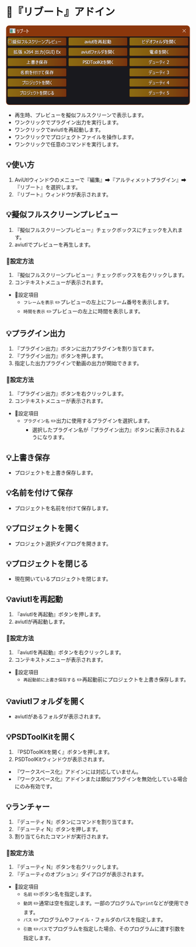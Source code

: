 ﻿# 🎉『リブート』アドイン

![スクリーンショット](../../assets/images/reboot/r53.png)

* 再生時、プレビューを擬似フルスクリーンで表示します。
* ワンクリックでプラグイン出力を実行します。
* ワンクリックでaviutlを再起動します。
* ワンクリックでプロジェクトファイルを操作します。
* ワンクリックで任意のコマンドを実行します。

## 💡使い方

1. AviUtlウィンドウのメニューで『編集』➡『アルティメットプラグイン』➡『リブート』を選択します。
1. 『リブート』ウィンドウが表示されます。

## 💡擬似フルスクリーンプレビュー

1. 『擬似フルスクリーンプレビュー』チェックボックスにチェックを入れます。
1. aviutlでプレビューを再生します。

### 🔧設定方法

1. 『擬似フルスクリーンプレビュー』チェックボックスを右クリックします。
1. コンテキストメニューが表示されます。

* 📝設定項目
	* `フレームを表示` ✏️プレビューの左上にフレーム番号を表示します。
	* `時間を表示` ✏️プレビューの左上に時間を表示します。

## 💡プラグイン出力

1. 『プラグイン出力』ボタンに出力プラグインを割り当てます。
1. 『プラグイン出力』ボタンを押します。
1. 指定した出力プラグインで動画の出力が開始できます。

### 🔧設定方法

1. 『プラグイン出力』ボタンを右クリックします。
1. コンテキストメニューが表示されます。

* 📝設定項目
	* `プラグイン名` ✏️出力に使用するプラグインを選択します。
		* 選択したプラグイン名が『プラグイン出力』ボタンに表示されるようになります。

## 💡上書き保存

* プロジェクトを上書き保存します。

## 💡名前を付けて保存

* プロジェクトを名前を付けて保存します。

## 💡プロジェクトを開く

* プロジェクト選択ダイアログを開きます。

## 💡プロジェクトを閉じる

* 現在開いているプロジェクトを閉じます。

## 💡aviutlを再起動

1. 『aviutlを再起動』ボタンを押します。
1. aviutlが再起動します。

### 🔧設定方法

1. 『aviutlを再起動』ボタンを右クリックします。
1. コンテキストメニューが表示されます。

* 📝設定項目
	* `再起動前に上書き保存する` ✏️再起動前にプロジェクトを上書き保存します。

## 💡aviutlフォルダを開く

* aviutlがあるフォルダが表示されます。

## 💡PSDToolKitを開く

1. 『PSDToolKitを開く』ボタンを押します。
1. PSDToolKitウィンドウが表示されます。

* 『ワークスペース化』アドインには対応していません。
* 『ワークスペース化』アドインまたは類似プラグインを無効化している場合にのみ有効です。

## 💡ランチャー

1. 『デューティ N』ボタンにコマンドを割り当てます。
1. 『デューティ N』ボタンを押します。
1. 割り当てられたコマンドが実行されます。

### 🔧設定方法

1. 『デューティ N』ボタンを右クリックします。
1. 『デューティのオプション』ダイアログが表示されます。

* 📝設定項目
	* `名前` ✏️ボタン名を指定します。
	* `動詞` ✏️通常は空を指定します。一部のプログラムで`print`などが使用できます。
	* `パス` ✏️プログラムやファイル・フォルダのパスを指定します。
	* `引数` ✏️`パス`でプログラムを指定した場合、そのプログラムに渡す引数を指定します。

